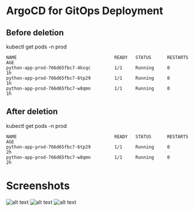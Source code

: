 # ArgoCD for GitOps Deployment

## Before deletion

kubectl get pods -n prod

```
NAME                                     READY   STATUS      RESTARTS       AGE
python-app-prod-766d65fbc7-4ksqc         1/1     Running     0              1h
python-app-prod-766d65fbc7-6tp29         1/1     Running     0              1h
python-app-prod-766d65fbc7-w8qmn         1/1     Running     0              1h
```

## After deletion

kubectl get pods -n prod

```
NAME                                     READY   STATUS      RESTARTS       AGE
python-app-prod-766d65fbc7-6tp29         1/1     Running     0              2h
python-app-prod-766d65fbc7-w8qmn         1/1     Running     0              2h
```

# Screenshots
![alt text](https://github.com/DoryShibkova/S25-core-course-labs/blob/lab13/k8s/screen3.jpg)
![alt text](https://github.com/DoryShibkova/S25-core-course-labs/blob/lab13/k8s/screen1.png)
![alt text](https://github.com/DoryShibkova/S25-core-course-labs/blob/lab13/k8s/screen2.jpg)

